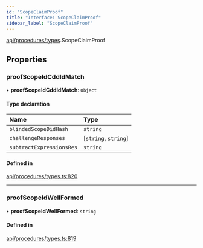 ```yaml
---
id: "ScopeClaimProof"
title: "Interface: ScopeClaimProof"
sidebar_label: "ScopeClaimProof"
---
```


[api/procedures/types](../../../../../modules/API/Procedures/Types/Types.md).ScopeClaimProof

## Properties

### proofScopeIdCddIdMatch

• **proofScopeIdCddIdMatch**: `Object`

#### Type declaration

| Name | Type |
| :------ | :------ |
| `blindedScopeDidHash` | `string` |
| `challengeResponses` | [`string`, `string`] |
| `subtractExpressionsRes` | `string` |

#### Defined in

[api/procedures/types.ts:820](https://github.com/PolymeshAssociation/polymesh-sdk/blob/b55e63737/src/api/procedures/types.ts#L820)

___

### proofScopeIdWellFormed

• **proofScopeIdWellFormed**: `string`

#### Defined in

[api/procedures/types.ts:819](https://github.com/PolymeshAssociation/polymesh-sdk/blob/b55e63737/src/api/procedures/types.ts#L819)
